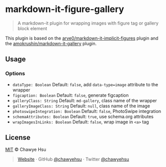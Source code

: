 # markdown-it-figure-gallery

> A markdown-it plugin for wrapping images with figure tag or gallery block element

This plugin is based on the [arve0/markdown-it-implicit-figures] plugin and
the [amokrushin/markdown-it-gallery] plugin.

## Usage

### Options

- `dataType: Boolean` Default: `false`, add `data-type=image` attribute to the wrapper
- `figcaption: Boolean` Default: `false`, generate figcaption
- `galleryClass: String` Default: `md-gallery`, class name of the wrapper
- `galleryImageClass: String` Default: `null`, class name of the image
- `photoswipeIntegration: Boolean` Default: `false`, PhotoSwipe integration
- `schemaAttributes: Boolean` Default: `true`, use schema.org attributes
- `wrapImagesInLinks: Boolean` Default: `false`, wrap image in `<a>` tag

## License

[MIT](LICENSE) © Chawye Hsu

> [Website] · GitHub [@chawyehsu] · Twitter [@chawyehsu]


[arve0/markdown-it-implicit-figures]: https://github.com/arve0/markdown-it-implicit-figures
[amokrushin/markdown-it-gallery]: https://github.com/amokrushin/markdown-it-gallery
[Website]: https://blog.ziroo.top
[@chawyehsu]: https://github.com/chawyehsu
[@chawyehsu]: https://twitter.com/chawyehsu
